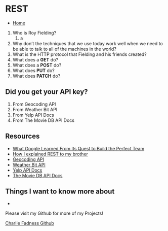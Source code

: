 # REST

- [Home](https://fadnesscharlie.github.io/reading-notes/301/)

1. Who is Roy Fielding?
   1. a
2. Why don’t the techniques that we use today work well when we need to be able to talk to all of the machines in the world?
3. What is the HTTP protocol that Fielding and his friends created?
4. What does a **GET** do?
5. What does a **POST** do?
6. What does **PUT** do?
7. What does **PATCH** do?

## Did you get your API key?

1. From Geocoding API
2. From Weather Bit API
3. From Yelp API Docs
4. From The Movie DB API Docs

## Resources

- [What Google Learned From Its Quest to Build the Perfect Team](https://www.google.com/amp/mobile.nytimes.com/2016/02/28/magazine/what-google-learned-from-its-quest-to-build-the-perfect-team.amp.html)
- [How I explained REST to my brother](https://gist.github.com/brookr/5977550)
- [Geocoding API](https://locationiq.com/)
- [Weather Bit API](https://www.weatherbit.io/)
- [Yelp API Docs](https://www.yelp.com/developers/documentation/v3/business_search)
- [The Movie DB API Docs](https://developers.themoviedb.org/3/getting-started/introduction)

## Things I want to know more about

- 

Please visit my Github for more of my Projects!

[Charlie Fadness Github](https://github.com/fadnesscharlie)
